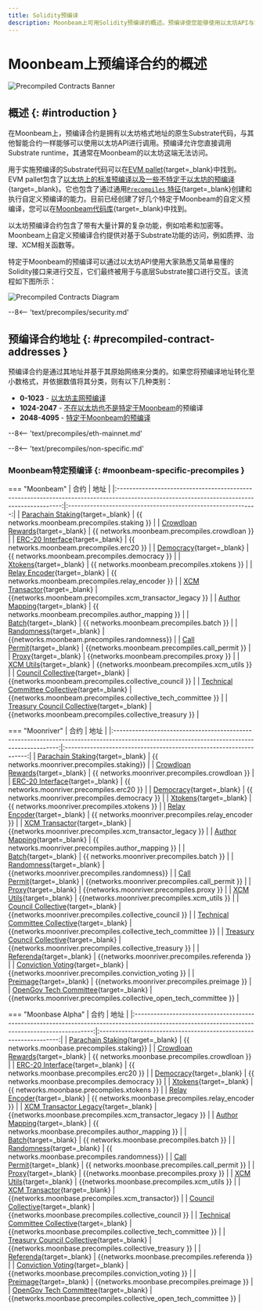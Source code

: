 ```yaml
---
title: Solidity预编译
description: Moonbeam上可用Solidity预编译的概述。预编译使您能够使用以太坊API与Substrate功能交互。
---
```


# Moonbeam上预编译合约的概述

![Precompiled Contracts Banner](/images/builders/pallets-precompiles/precompiles/overview/overview-banner.png)

## 概述 {: #introduction } 

在Moonbeam上，预编译合约是拥有以太坊格式地址的原生Substrate代码，与其他智能合约一样能够可以使用以太坊API进行调用。预编译允许您直接调用Substrate runtime，其通常在Moonbeam的以太坊这端无法访问。

用于实施预编译的Substrate代码可以在[EVM pallet](/learn/features/eth-compatibility/#evm-pallet){target=_blank}中找到。EVM pallet包含了[以太坊上的标准预编译以及一些不特定于以太坊的预编译](https://github.com/paritytech/frontier/tree/master/frame/evm/precompile){target=_blank}。它也包含了通过通用[`Precompiles` 特征](https://paritytech.github.io/frontier/rustdocs/pallet_evm/trait.Precompile.html){target=_blank}创建和执行自定义预编译的能力。目前已经创建了好几个特定于Moonbeam的自定义预编译，您可以在[Moonbeam代码库](https://github.com/PureStake/moonbeam/tree/master/precompiles){target=_blank}中找到。

以太坊预编译合约包含了带有大量计算的复杂功能，例如哈希和加密等。Moonbeam上自定义预编译合约提供对基于Substrate功能的访问，例如质押、治理、XCM相关函数等。

特定于Moonbeam的预编译可以通过以太坊API使用大家熟悉又简单易懂的Solidity接口来进行交互，它们最终被用于与底层Substrate接口进行交互。该流程如下图所示：

![Precompiled Contracts Diagram](/images/builders/pallets-precompiles/precompiles/overview/overview-1.png)

--8<-- 'text/precompiles/security.md'

## 预编译合约地址 {: #precompiled-contract-addresses }

预编译合约是通过其地址并基于其原始网络来分类的。如果您将预编译地址转化至小数格式，并依据数值将其分类，则有以下几种类别：

- **0-1023** - [以太坊主网预编译](#ethereum-mainnet-precompiles)
- **1024-2047** - [不在以太坊也不是特定于Moonbeam](#non-moonbeam-specific-nor-ethereum-precomiles)的预编译
- **2048-4095** - [特定于Moonbeam的预编译](#moonbeam-specific-precompiles)

--8<-- 'text/precompiles/eth-mainnet.md'

--8<-- 'text/precompiles/non-specific.md'

### Moonbeam特定预编译 {: #moonbeam-specific-precompiles }

=== "Moonbeam"
    |                                                                    合约                                                                    |                             地址                             |
    |:------------------------------------------------------------------------------------------------------------------------------------------:|:------------------------------------------------------------:|
    |  [Parachain Staking](https://github.com/PureStake/moonbeam/blob/master/precompiles/parachain-staking/StakingInterface.sol){target=_blank}  |         {{ networks.moonbeam.precompiles.staking }}          |
    | [Crowdloan Rewards](https://github.com/PureStake/moonbeam/blob/master/precompiles/crowdloan-rewards/CrowdloanInterface.sol){target=_blank} |        {{ networks.moonbeam.precompiles.crowdloan }}         |
    |         [ERC-20 Interface](https://github.com/PureStake/moonbeam/blob/master/precompiles/balances-erc20/ERC20.sol){target=_blank}          |          {{ networks.moonbeam.precompiles.erc20 }}           |
    |     [Democracy](https://github.com/PureStake/moonbeam/blob/master/precompiles/pallet-democracy/DemocracyInterface.sol){target=_blank}      |        {{ networks.moonbeam.precompiles.democracy }}         |
    |                [Xtokens](https://github.com/PureStake/moonbeam/blob/master/precompiles/xtokens/Xtokens.sol){target=_blank}                 |         {{ networks.moonbeam.precompiles.xtokens }}          |
    |        [Relay Encoder](https://github.com/PureStake/moonbeam/blob/master/precompiles/relay-encoder/RelayEncoder.sol){target=_blank}        |      {{ networks.moonbeam.precompiles.relay_encoder }}       |
    |  [XCM Transactor](https://github.com/PureStake/moonbeam/blob/master/precompiles/xcm-transactor/src/v1/XcmTransactorV1.sol){target=_blank}  |   {{networks.moonbeam.precompiles.xcm_transactor_legacy }}   |
    |  [Author Mapping](https://github.com/PureStake/moonbeam/blob/master/precompiles/author-mapping/AuthorMappingInterface.sol){target=_blank}  |      {{ networks.moonbeam.precompiles.author_mapping }}      |
    |                   [Batch](https://github.com/PureStake/moonbeam/blob/master/precompiles/batch/Batch.sol){target=_blank}                    |          {{ networks.moonbeam.precompiles.batch }}           |
    |            [Randomness](https://github.com/PureStake/moonbeam/blob/master/precompiles/randomness/Randomness.sol){target=_blank}            |         {{networks.moonbeam.precompiles.randomness}}         |
    |           [Call Permit](https://github.com/PureStake/moonbeam/blob/master/precompiles/call-permit/CallPermit.sol){target=_blank}           |        {{networks.moonbeam.precompiles.call_permit }}        |
    |                   [Proxy](https://github.com/PureStake/moonbeam/blob/master/precompiles/proxy/Proxy.sol){target=_blank}                    |           {{networks.moonbeam.precompiles.proxy }}           |
    |              [XCM Utils](https://github.com/PureStake/moonbeam/blob/master/precompiles/xcm-utils/XcmUtils.sol){target=_blank}              |         {{networks.moonbeam.precompiles.xcm_utils }}         |
    |        [Council Collective](https://github.com/PureStake/moonbeam/blob/master/precompiles/collective/Collective.sol){target=_blank}        |    {{networks.moonbeam.precompiles.collective_council }}     |
    |  [Technical Committee Collective](https://github.com/PureStake/moonbeam/blob/master/precompiles/collective/Collective.sol){target=_blank}  | {{networks.moonbeam.precompiles.collective_tech_committee }} |
    |   [Treasury Council Collective](https://github.com/PureStake/moonbeam/blob/master/precompiles/collective/Collective.sol){target=_blank}    |    {{networks.moonbeam.precompiles.collective_treasury }}    |

=== "Moonriver"
    |                                                                    合约                                                                    |                                地址                                |
    |:------------------------------------------------------------------------------------------------------------------------------------------:|:------------------------------------------------------------------:|
    |  [Parachain Staking](https://github.com/PureStake/moonbeam/blob/master/precompiles/parachain-staking/StakingInterface.sol){target=_blank}  |            {{ networks.moonriver.precompiles.staking}}             |
    | [Crowdloan Rewards](https://github.com/PureStake/moonbeam/blob/master/precompiles/crowdloan-rewards/CrowdloanInterface.sol){target=_blank} |           {{ networks.moonriver.precompiles.crowdloan }}           |
    |         [ERC-20 Interface](https://github.com/PureStake/moonbeam/blob/master/precompiles/balances-erc20/ERC20.sol){target=_blank}          |             {{ networks.moonriver.precompiles.erc20 }}             |
    |     [Democracy](https://github.com/PureStake/moonbeam/blob/master/precompiles/pallet-democracy/DemocracyInterface.sol){target=_blank}      |           {{ networks.moonriver.precompiles.democracy }}           |
    |                [Xtokens](https://github.com/PureStake/moonbeam/blob/master/precompiles/xtokens/Xtokens.sol){target=_blank}                 |            {{ networks.moonriver.precompiles.xtokens }}            |
    |        [Relay Encoder](https://github.com/PureStake/moonbeam/blob/master/precompiles/relay-encoder/RelayEncoder.sol){target=_blank}        |         {{ networks.moonriver.precompiles.relay_encoder }}         |
    |  [XCM Transactor](https://github.com/PureStake/moonbeam/blob/master/precompiles/xcm-transactor/src/v1/XcmTransactorV1.sol){target=_blank}  |     {{networks.moonriver.precompiles.xcm_transactor_legacy }}      |
    |  [Author Mapping](https://github.com/PureStake/moonbeam/blob/master/precompiles/author-mapping/AuthorMappingInterface.sol){target=_blank}  |        {{ networks.moonriver.precompiles.author_mapping }}         |
    |                   [Batch](https://github.com/PureStake/moonbeam/blob/master/precompiles/batch/Batch.sol){target=_blank}                    |             {{ networks.moonriver.precompiles.batch }}             |
    |            [Randomness](https://github.com/PureStake/moonbeam/blob/master/precompiles/randomness/Randomness.sol){target=_blank}            |           {{networks.moonriver.precompiles.randomness}}            |
    |           [Call Permit](https://github.com/PureStake/moonbeam/blob/master/precompiles/call-permit/CallPermit.sol){target=_blank}           |          {{networks.moonriver.precompiles.call_permit }}           |
    |                   [Proxy](https://github.com/PureStake/moonbeam/blob/master/precompiles/proxy/Proxy.sol){target=_blank}                    |             {{networks.moonriver.precompiles.proxy }}              |
    |              [XCM Utils](https://github.com/PureStake/moonbeam/blob/master/precompiles/xcm-utils/XcmUtils.sol){target=_blank}              |           {{networks.moonriver.precompiles.xcm_utils }}            |
    |        [Council Collective](https://github.com/PureStake/moonbeam/blob/master/precompiles/collective/Collective.sol){target=_blank}        |       {{networks.moonriver.precompiles.collective_council }}       |
    |  [Technical Committee Collective](https://github.com/PureStake/moonbeam/blob/master/precompiles/collective/Collective.sol){target=_blank}  |   {{networks.moonriver.precompiles.collective_tech_committee }}    |
    |   [Treasury Council Collective](https://github.com/PureStake/moonbeam/blob/master/precompiles/collective/Collective.sol){target=_blank}    |      {{networks.moonriver.precompiles.collective_treasury }}       |
    |             [Referenda](https://github.com/PureStake/moonbeam/blob/master/precompiles/referenda/Referenda.sol){target=_blank}              |           {{networks.moonriver.precompiles.referenda }}            |
    |  [Conviction Voting](https://github.com/PureStake/moonbeam/blob/master/precompiles/conviction-voting/ConvictionVoting.sol){target=_blank}  |       {{networks.moonriver.precompiles.conviction_voting }}        |
    |               [Preimage](https://github.com/PureStake/moonbeam/blob/master/precompiles/preimage/Preimage.sol){target=_blank}               |            {{networks.moonriver.precompiles.preimage }}            |
    |      [OpenGov Tech Committee](https://github.com/PureStake/moonbeam/blob/master/precompiles/collective/Collective.sol){target=_blank}      | {{networks.moonriver.precompiles.collective_open_tech_committee }} |
    
=== "Moonbase Alpha"
    |                                                                      合约                                                                       |                               地址                                |
    |:-----------------------------------------------------------------------------------------------------------------------------------------------:|:-----------------------------------------------------------------:|
    |    [Parachain Staking](https://github.com/PureStake/moonbeam/blob/master/precompiles/parachain-staking/StakingInterface.sol){target=_blank}     |            {{ networks.moonbase.precompiles.staking}}             |
    |   [Crowdloan Rewards](https://github.com/PureStake/moonbeam/blob/master/precompiles/crowdloan-rewards/CrowdloanInterface.sol){target=_blank}    |           {{ networks.moonbase.precompiles.crowdloan }}           |
    |            [ERC-20 Interface](https://github.com/PureStake/moonbeam/blob/master/precompiles/balances-erc20/ERC20.sol){target=_blank}            |             {{ networks.moonbase.precompiles.erc20 }}             |
    |        [Democracy](https://github.com/PureStake/moonbeam/blob/master/precompiles/pallet-democracy/DemocracyInterface.sol){target=_blank}        |           {{ networks.moonbase.precompiles.democracy }}           |
    |                   [Xtokens](https://github.com/PureStake/moonbeam/blob/master/precompiles/xtokens/Xtokens.sol){target=_blank}                   |            {{ networks.moonbase.precompiles.xtokens }}            |
    |          [Relay Encoder](https://github.com/PureStake/moonbeam/blob/master/precompiles/relay-encoder/RelayEncoder.sol){target=_blank}           |         {{ networks.moonbase.precompiles.relay_encoder }}         |
    | [XCM Transactor Legacy](https://github.com/PureStake/moonbeam/blob/master/precompiles/xcm-transactor/src/v1/XcmTransactorV1.sol){target=_blank} |     {{networks.moonbase.precompiles.xcm_transactor_legacy }}      |
    |    [Author Mapping](https://github.com/PureStake/moonbeam/blob/master/precompiles/author-mapping/AuthorMappingInterface.sol){target=_blank}     |        {{ networks.moonbase.precompiles.author_mapping }}         |
    |                      [Batch](https://github.com/PureStake/moonbeam/blob/master/precompiles/batch/Batch.sol){target=_blank}                      |             {{ networks.moonbase.precompiles.batch }}             |
    |              [Randomness](https://github.com/PureStake/moonbeam/blob/master/precompiles/randomness/Randomness.sol){target=_blank}               |           {{ networks.moonbase.precompiles.randomness}}           |
    |             [Call Permit](https://github.com/PureStake/moonbeam/blob/master/precompiles/call-permit/CallPermit.sol){target=_blank}              |          {{ networks.moonbase.precompiles.call_permit }}          |
    |                      [Proxy](https://github.com/PureStake/moonbeam/blob/master/precompiles/proxy/Proxy.sol){target=_blank}                      |             {{networks.moonbase.precompiles.proxy }}              |
    |                [XCM Utils](https://github.com/PureStake/moonbeam/blob/master/precompiles/xcm-utils/XcmUtils.sol){target=_blank}                 |           {{networks.moonbase.precompiles.xcm_utils }}            |
    |    [XCM Transactor](https://github.com/PureStake/moonbeam/blob/master/precompiles/xcm-transactor/src/v2/XcmTransactorV2.sol){target=_blank}     |         {{networks.moonbase.precompiles.xcm_transactor}}          |
    |          [Council Collective](https://github.com/PureStake/moonbeam/blob/master/precompiles/collective/Collective.sol){target=_blank}           |       {{networks.moonbase.precompiles.collective_council }}       |
    |    [Technical Committee Collective](https://github.com/PureStake/moonbeam/blob/master/precompiles/collective/Collective.sol){target=_blank}     |   {{networks.moonbase.precompiles.collective_tech_committee }}    |
    |      [Treasury Council Collective](https://github.com/PureStake/moonbeam/blob/master/precompiles/collective/Collective.sol){target=_blank}      |      {{networks.moonbase.precompiles.collective_treasury }}       |
    |                [Referenda](https://github.com/PureStake/moonbeam/blob/master/precompiles/referenda/Referenda.sol){target=_blank}                |           {{networks.moonbase.precompiles.referenda }}            |
    |    [Conviction Voting](https://github.com/PureStake/moonbeam/blob/master/precompiles/conviction-voting/ConvictionVoting.sol){target=_blank}     |       {{networks.moonbase.precompiles.conviction_voting }}        |
    |                 [Preimage](https://github.com/PureStake/moonbeam/blob/master/precompiles/preimage/Preimage.sol){target=_blank}                  |            {{networks.moonbase.precompiles.preimage }}            |
    |        [OpenGov Tech Committee](https://github.com/PureStake/moonbeam/blob/master/precompiles/collective/Collective.sol){target=_blank}         | {{networks.moonbase.precompiles.collective_open_tech_committee }} |